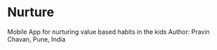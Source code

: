 # Nurture
Mobile App for nurturing value based habits in the kids
Author: Pravin Chavan, Pune, India
